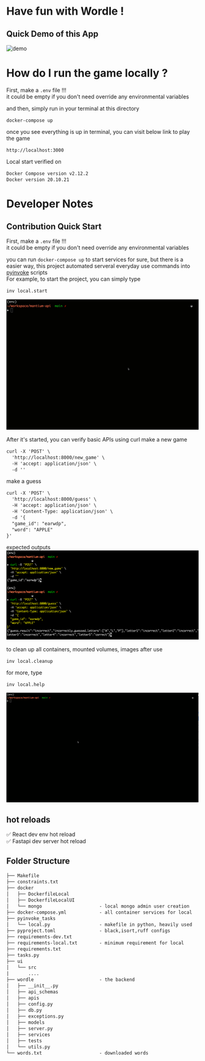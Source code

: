 # Have fun with Wordle !
## Quick Demo of this App
![demo](static/game.gif)


# How do I run the game locally ?
First, make a `.env` file !!!  
it could be empty if you don't need override any environmental variables

and then, simply run in your terminal at this directory
```
docker-compose up
```
once you see everything is up in terminal, you can visit below link to play the game
```
http://localhost:3000
```
Local start verified on
```
Docker Compose version v2.12.2
Docker version 20.10.21
```

# Developer Notes
## Contribution Quick Start
First, make a `.env` file !!!  
it could be empty if you don't need override any environmental variables


you can run `docker-compose up` to start services for sure,
but there is a easier way, this project automated serveral everyday use commands into [pyinvoke](https://www.pyinvoke.org/) scripts  
For example, to start the project, you can simply type
```
inv local.start
```
![start](static/start.gif)


After it's started, you can verify basic APIs using curl
make a new game
```
curl -X 'POST' \
  'http://localhost:8000/new_game' \
  -H 'accept: application/json' \
  -d ''
```
make a guess
```
curl -X 'POST' \
  'http://localhost:8000/guess' \
  -H 'accept: application/json' \
  -H 'Content-Type: application/json' \
  -d '{
  "game_id": "earwdp",
  "word": "APPLE"
}'
```
expected outputs
![curl](static/curl.png)



to clean up all containers, mounted volumes, images after use
```
inv local.cleanup
```

for more, type 
```
inv local.help
```

![devexp](static/dev_exp.gif)


## hot reloads
✅ React dev env hot reload  
✅ Fastapi dev server hot reload


## Folder Structure
```
├── Makefile                      
├── constraints.txt
├── docker
│   ├── DockerfileLocal
│   ├── DockerfileLocalUI
│   └── mongo                     - local mongo admin user creation
├── docker-compose.yml            - all container services for local
├── pyinvoke_tasks                
│   └── local.py                  - makefile in python, heavily used
├── pyproject.toml                - black,isort,ruff configs
├── requirements-dev.txt 
├── requirements-local.txt        - minimum requirement for local
├── requirements.txt
├── tasks.py
├── ui
│   └── src
|       ....
├── wordle                        - the backend
│   ├── __init__.py
│   ├── api_schemas
│   ├── apis
│   ├── config.py
│   ├── db.py
│   ├── exceptions.py
│   ├── models
│   ├── server.py
│   ├── services
│   ├── tests
│   └── utils.py
└── words.txt                     - downloaded words
```